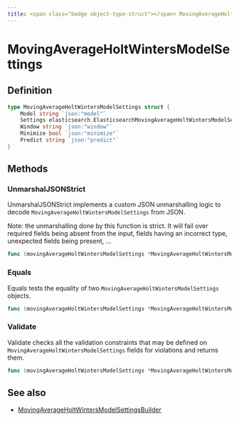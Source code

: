 ```yaml
---
title: <span class="badge object-type-struct"></span> MovingAverageHoltWintersModelSettings
---
```

# <span class="badge object-type-struct"></span> MovingAverageHoltWintersModelSettings

## Definition

```go
type MovingAverageHoltWintersModelSettings struct {
    Model string `json:"model"`
    Settings elasticsearch.ElasticsearchMovingAverageHoltWintersModelSettingsSettings `json:"settings"`
    Window string `json:"window"`
    Minimize bool `json:"minimize"`
    Predict string `json:"predict"`
}
```
## Methods

### <span class="badge object-method"></span> UnmarshalJSONStrict

UnmarshalJSONStrict implements a custom JSON unmarshalling logic to decode `MovingAverageHoltWintersModelSettings` from JSON.

Note: the unmarshalling done by this function is strict. It will fail over required fields being absent from the input, fields having an incorrect type, unexpected fields being present, …

```go
func (movingAverageHoltWintersModelSettings *MovingAverageHoltWintersModelSettings) UnmarshalJSONStrict(raw []byte) error
```

### <span class="badge object-method"></span> Equals

Equals tests the equality of two `MovingAverageHoltWintersModelSettings` objects.

```go
func (movingAverageHoltWintersModelSettings *MovingAverageHoltWintersModelSettings) Equals(other MovingAverageHoltWintersModelSettings) bool
```

### <span class="badge object-method"></span> Validate

Validate checks all the validation constraints that may be defined on `MovingAverageHoltWintersModelSettings` fields for violations and returns them.

```go
func (movingAverageHoltWintersModelSettings *MovingAverageHoltWintersModelSettings) Validate() error
```

## See also

 * <span class="badge builder"></span> [MovingAverageHoltWintersModelSettingsBuilder](./builder-MovingAverageHoltWintersModelSettingsBuilder.md)
